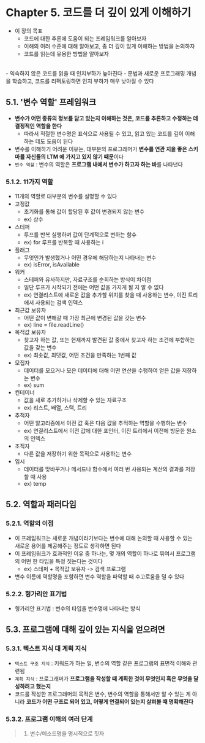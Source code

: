 # Chapter 5. 코드를 더 깊이 있게 이해하기
- 이 장의 목표
  - 코드에 대한 추론에 도움이 되는 프레임워크를 알아보자
  - 이해의 여러 수준에 대해 알아보고, 좀 더 깊이 있게 이해하는 방법을 논의하자
  - 코드를 읽는데 유용한 방법을 알아보자
<br>
- 익숙하지 않은 코드를 읽을 때 인지부하가 높아진다
- 문법과 새로운 프로그래밍 개념을 학습하고, 코드를 리팩토링하면 인지 부하가 매우 낮아질 수 있다

## 5.1. '변수 역할' 프레임워크
- **변수가 어떤 종류의 정보를 담고 있는지 이해하는 것은, 코드를 추론하고 수정하는 데 결정적인 역할을 한다**
  - 따라서 적절한 변수명은 표식으로 사용될 수 있고, 읽고 있는 코드를 깊이 이해하는 데도 도움이 된다
- 변수를 이해하기 어려운 이유는, 대부분의 프로그래머가 **변수를 연관 지을 좋은 스키마를 자신들의 LTM 에 가지고 있지 않기 때문**이다
- `변수 역할` : 변수의 역할은 **프로그램 내에서 변수가 하고자 하는 바**를 나타낸다

### 5.1.2. 11가지 역할
- 11개의 역할로 대부분의 변수를 설명할 수 있다
- 고정값
  - 초기화를 통해 값이 할당된 후 값이 변경되지 않는 변수 
  - ex) 상수
- 스테퍼
  - 루프를 반복 실행하며 값이 단계적으로 변하는 함수 
  - ex) for 루프를 반복할 때 사용하는 i
- 플래그
  - 무엇인가 발생했거나 어떤 경우에 해당하는지 나타내는 변수
  - ex) isError, isAvailable
- 워커
  - 스테퍼와 유사하지만, 자료구조를 순회하는 방식이 차이점
  - 일단 루프가 시작되기 전에는 어떤 값을 가지게 될 지 알 수 없다
  - ex) 연결리스트에 새로운 값을 추가할 위치를 찾을 때 사용하는 변수, 이진 트리에서 사용되는 검색 인덱스
- 최근값 보유자
  - 어떤 값이 변해갈 때 가장 최근에 변경된 값을 갖는 변수
  - ex) line = file.readLine()
- 목적값 보유자
  - 찾고자 하는 값, 또는 현재까지 발견된 값 중에서 찾고자 하는 조건에 부합하는 값을 갖는 변수
  - ex) 최솟값, 최댓값, 어떤 조건을 만족하는 1번째 값
- 모집자
  - 데이터를 모으거나 모은 데이터에 대해 어떤 연산을 수행하여 얻은 값을 저장하는 변수
  - ex) sum
- 컨테이너
  - 값을 새로 추가하거나 삭제할 수 있는 자료구조
  - ex) 리스트, 배열, 스택, 트리
- 추적자
  - 어떤 알고리즘에서 이전 값 혹은 다음 값을 추적하는 역할을 수행하는 변수
  - ex) 연결리스트에서 이전 값에 대한 포인터, 이진 트리에서 이전에 방문한 원소의 인덱스
- 조직자
  - 다른 값을 저장하기 위한 목적으로 사용하는 변수
- 임시
  - 데이터를 맞바꾸거나 메서드나 함수에서 여러 번 사용되는 계산의 결과를 저장할 때 사용
  - ex) temp

## 5.2. 역할과 패러다임
### 5.2.1. 역할의 이점
- 이 프레임워크는 새로운 개념이라기보다는 변수에 대해 논의할 때 사용할 수 있는 새로운 용어를 제공해주는 정도로 생각하면 된다
- 이 프레임워크가 효과적인 이유 중 하나는, 몇 개의 역할이 하나로 묶여서 프로그램의 어떤 한 타입을 특정 짓는다는 것이다
  - ex) 스테퍼 + 목적값 보유자 -> 검색 프로그램
- 변수 이름에 역할명을 포함하면 변수 역할을 파악할 때 수고로움을 덜 수 있다

### 5.2.2. 헝가리안 표기법
- 헝가리안 표기법 : 변수의 타입을 변수명에 나타내는 방식

## 5.3. 프로그램에 대해 깊이 있는 지식을 얻으려면
### 5.3.1. 텍스트 지식 대 계획 지식
- `텍스트 구조 지식` : 키워드가 하는 일, 변수의 역할 같은 프로그램의 표면적 이해와 관련됨
- `계획 지식` : 프로그래머가 **프로그램을 작성할 때 계획한 것이 무엇인지 혹은 무엇을 달성하려고 했는지**
- 코드를 작성한 프로그래머의 목적은 변수, 변수의 역할을 통해서만 알 수 있는 게 아니라 **코드가 어떤 구조로 되어 있고, 어떻게 연결되어 있는지 살펴볼 때 명확해진다**

### 5.3.2. 프로그램 이해의 여러 단계

> 1. 변수/메소드명을 명시적으로 짓자